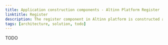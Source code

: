 ```yaml
---
title: Application construction components - Altinn Platform Register
linktitle: Register
description: The register component in Altinn platform is constructed as an asp.net core web API application deployed as a docker container to a Kubernetes cluster.
tags: [architecture, solution, todo]
---
```


TODO